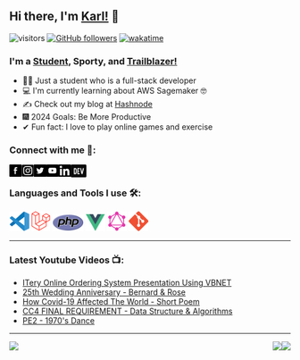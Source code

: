 ## Hi there, I'm [Karl!](https://karllouiserito.netlify.app/) 🖤

![visitors](https://visitor-badge.laobi.icu/badge?page_id=Karllouise-code.Karllouise-code)
[![GitHub followers](https://img.shields.io/github/followers/Karllouise-code.svg?style=social&label=Follow)](https://github.com/Karllouise-code?tab=followers)
[![wakatime](https://wakatime.com/badge/user/33092302-e613-42dc-bd0b-e1ab0b519425/project/364336a6-0e82-4176-89b6-7166cb61281d.svg)](https://wakatime.com/badge/user/33092302-e613-42dc-bd0b-e1ab0b519425/project/364336a6-0e82-4176-89b6-7166cb61281d)

### I'm a [Student](https://laracasts.com/@Karl%20Louise%20Rito), Sporty, and [Trailblazer!](https://trailblazer.me/id/karllouise08)

- 👨‍🎓 Just a student who is a full-stack developer
- 💻 I'm currently learning about AWS Sagemaker 🤓
- ✍️ Check out my blog at [Hashnode](https://karllouiserito.hashnode.dev/)
- 🎆 2024 Goals: Be More Productive
- ✔ Fun fact: I love to play online games and exercise

### Connect with me 🔗:

[<img align="left" alt ="facebook" width="22px" src="https://github.com/Karllouise-code/Karllouise-code/blob/master/images/facebook.webp" />][facebook]
[<img align="left" alt ="instagram" width="22px" src="https://github.com/Karllouise-code/Karllouise-code/blob/master/images/instagram.png" />][instagram]
[<img align="left" alt ="twitter" width="22px" src="https://github.com/Karllouise-code/Karllouise-code/blob/master/images/twitter.png" />][twitter]
[<img align="left" alt ="youtube" width="22px" src="https://github.com/Karllouise-code/Karllouise-code/blob/master/images/youtube.png" />][youtube]
[<img align="left" alt ="linkedin" width="22px" src="https://github.com/Karllouise-code/Karllouise-code/blob/master/images/linkedin.jpg" />][linkedin]
[<img align="left" alt ="dev" width="28px" height="23px" src="https://github.com/Karllouise-code/Karllouise-code/blob/master/images/devlogo.png" />][dev]

<br />

### Languages and Tools I use 🛠️:

<code><img height="35" alt="Visual Studio Code" src="https://github.com/Karllouise-code/Karllouise-code/blob/master/images/vscode.svg"></code>
<code><img height="35" alt="Laravel" src="https://github.com/Karllouise-code/Karllouise-code/blob/master/images/laravel.png"></code>
<code><img height="30" alt="php" src="https://github.com/Karllouise-code/Karllouise-code/blob/master/images/php.png"></code>
<code><img height="30" alt="Vuejs" src="https://github.com/Karllouise-code/Karllouise-code/blob/master/images/vuejs.png"></code>
<code><img height="35" alt="GraphQL" src="https://github.com/Karllouise-code/Karllouise-code/blob/master/images/graphql.png"></code>
<code><img height="35" alt="Git" src="https://github.com/Karllouise-code/Karllouise-code/blob/master/images/git.png"></code>

---

### Latest Youtube Videos 📺:

<!-- YOUTUBE:START -->

- [ITery Online Ordering System Presentation Using VBNET](https://www.youtube.com/watch?v=UMbp9aqe4lg)
- [25th Wedding Anniversary - Bernard &amp; Rose](https://www.youtube.com/watch?v=7vRD7iq9P6M)
- [How Covid-19 Affected The World - Short Poem](https://www.youtube.com/watch?v=GH3-EzaBSl4)
- [CC4 FINAL REQUIREMENT - Data Structure &amp; Algorithms](https://www.youtube.com/watch?v=jOtSyszfHlE)
- [PE2 - 1970&#39;s Dance](https://www.youtube.com/watch?v=OX-vlHwbYao)
<!-- YOUTUBE:END -->

---

<div display>
<a href="https://github.com/anuraghazra/github-readme-stats"> 
  <img align="right" src="https://github-readme-stats.vercel.app/api?username=Karllouise-code&show_icons=true&theme=github_dark" />
  <img align="left" src="https://github-readme-stats.vercel.app/api/top-langs/?username=Karllouise-code&theme=github_dark" />
  <img align="right" src="https://github-readme-stats.vercel.app/api/wakatime?username=kalowies_&theme=github_dark" />
</a>

[facebook]: https://www.facebook.com/karllouise08/
[instagram]: https://www.instagram.com/kalowies_/
[twitter]: https://twitter.com/karl_rito
[youtube]: https://www.youtube.com/channel/UCsCyEjwE565qKzbTfL2RC7Q/
[linkedin]: https://www.linkedin.com/in/karllouise08/
[hashnode]: https://hashnode.com/@kalowies
[dev]: https://dev.to/kalowies_/
